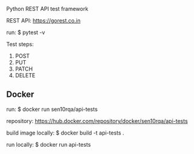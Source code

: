 Python REST API test framework

REST API: https://gorest.co.in

run:
$ pytest -v

Test steps:
1. POST
2. PUT
3. PATCH
4. DELETE

Docker
---
run:
$ docker run sen10rqa/api-tests

repository: 
https://hub.docker.com/repository/docker/sen10rqa/api-tests

build image locally:
$ docker build -t api-tests .

run locally:
$ docker run api-tests
